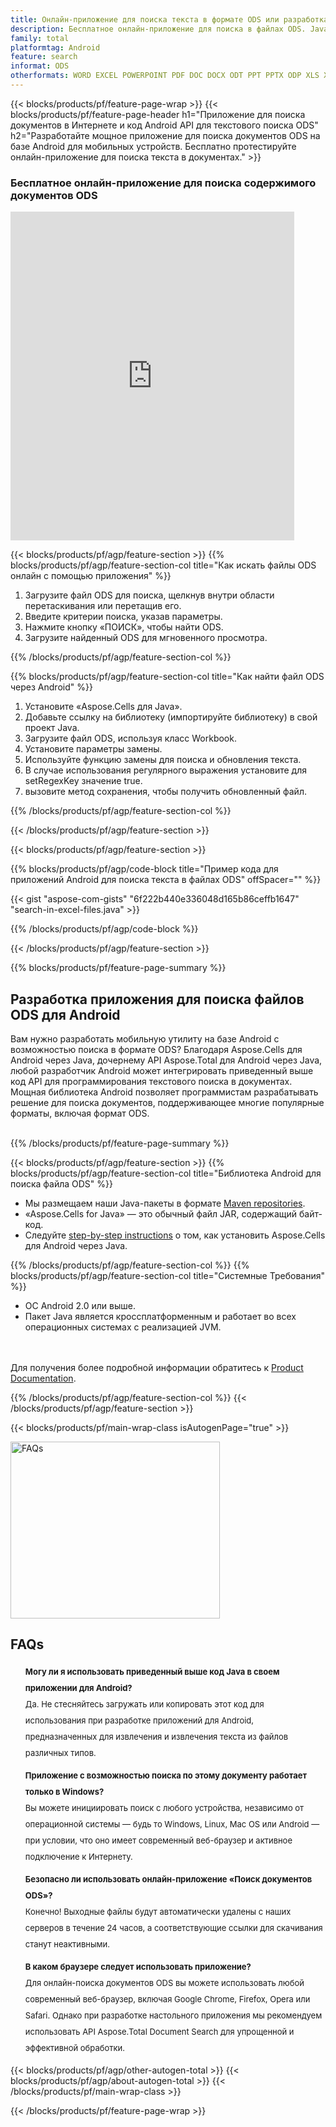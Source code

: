 ```yaml
---
title: Онлайн-приложение для поиска текста в формате ODS или разработка приложения для поиска в формате ODS через Android
description: Бесплатное онлайн-приложение для поиска в файлах ODS. Java-код для любого приложения Android для поиска текста в файлах ODS.
family: total
platformtag: Android
feature: search
informat: ODS
otherformats: WORD EXCEL POWERPOINT PDF DOC DOCX ODT PPT PPTX ODP XLS XLSX ODS
---
```

{{< blocks/products/pf/feature-page-wrap >}}
{{< blocks/products/pf/feature-page-header h1="Приложение для поиска документов в Интернете и код Android API для текстового поиска ODS" h2="Разработайте мощное приложение для поиска документов ODS на базе Android для мобильных устройств. Бесплатно протестируйте онлайн-приложение для поиска текста в документах." >}}


<div class="container-fluid agp-content bg-white aboutfile box-1 vh100 section nopbtm">
<div class=container>
<div class=row>
<div class="demobox tc col-md-12 padding-0">

<h3>Бесплатное онлайн-приложение для поиска содержимого документов ODS</h3>

<iframe style="border: none; height: 526px;" scrolling="no" src="https://products.aspose.app/total/search/embed&h1&h2" id="child-iframe" width="90%"></iframe>

</div></div>
</div></div>

{{< blocks/products/pf/agp/feature-section >}}
{{% blocks/products/pf/agp/feature-section-col title="Как искать файлы ODS онлайн с помощью приложения" %}}

1. Загрузите файл ODS для поиска, щелкнув внутри области перетаскивания или перетащив его.
1. Введите критерии поиска, указав параметры.
1. Нажмите кнопку «ПОИСК», чтобы найти ODS.
1. Загрузите найденный ODS для мгновенного просмотра.

{{% /blocks/products/pf/agp/feature-section-col %}}

{{% blocks/products/pf/agp/feature-section-col title="Как найти файл ODS через Android" %}}

1. Установите «Aspose.Cells для Java».
1. Добавьте ссылку на библиотеку (импортируйте библиотеку) в свой проект Java.
1. Загрузите файл ODS, используя класс Workbook.
1. Установите параметры замены.
1. Используйте функцию замены для поиска и обновления текста.
1. В случае использования регулярного выражения установите для setRegexKey значение true.
1. вызовите метод сохранения, чтобы получить обновленный файл.

{{% /blocks/products/pf/agp/feature-section-col %}}

{{< /blocks/products/pf/agp/feature-section >}}


{{< blocks/products/pf/agp/feature-section >}}

{{% blocks/products/pf/agp/code-block title="Пример кода для приложений Android для поиска текста в файлах ODS" offSpacer="" %}}

{{< gist "aspose-com-gists" "6f222b440e336048d165b86ceffb1647" "search-in-excel-files.java" >}}

{{% /blocks/products/pf/agp/code-block %}}

{{< /blocks/products/pf/agp/feature-section >}}

{{% blocks/products/pf/feature-page-summary %}}


<h2>Разработка приложения для поиска файлов ODS для Android</h2>

Вам нужно разработать мобильную утилиту на базе Android с возможностью поиска в формате ODS? Благодаря Aspose.Cells для Android через Java, дочернему API Aspose.Total для Android через Java, любой разработчик Android может интегрировать приведенный выше код API для программирования текстового поиска в документах. Мощная библиотека Android позволяет программистам разрабатывать решение для поиска документов, поддерживающее многие популярные форматы, включая формат ODS.<br /><br />

{{% /blocks/products/pf/feature-page-summary %}}

{{< blocks/products/pf/agp/feature-section >}}
{{% blocks/products/pf/agp/feature-section-col title="Библиотека Android для поиска файла ODS" %}}

- Мы размещаем наши Java-пакеты в формате [Maven repositories](https://docs.aspose.com/cells/java/aspose-cells-for-android-via-java-installation/#install-asposecells-for-android-via-java-from-maven-repository). 
- «Aspose.Cells for Java» — это обычный файл JAR, содержащий байт-код. 
- Следуйте [step-by-step instructions](https://docs.aspose.com/cells/java/aspose-cells-for-android-via-java-installation/) о том, как установить Aspose.Cells для Android через Java.

{{% /blocks/products/pf/agp/feature-section-col %}}
{{% blocks/products/pf/agp/feature-section-col title="Системные Требования" %}}

- ОС Android 2.0 или выше.
- Пакет Java является кроссплатформенным и работает во всех операционных системах с реализацией JVM.

<br /><br />
Для получения более подробной информации обратитесь к [Product Documentation](https://docs.aspose.com/cells/java/aspose-cells-for-android-via-java-installation/#system-requirements).

{{% /blocks/products/pf/agp/feature-section-col %}}
{{< /blocks/products/pf/agp/feature-section >}}


{{< blocks/products/pf/main-wrap-class isAutogenPage="true" >}}

<style>.howtolist li{margin-right: 0!important;line-height: 26px;position: relative;margin-bottom: 10px;font-size: 13px;list-style-type: none;}</style>
<div class="col-md-12 tl bg-gray-dark howtolist section">
  <a class="anchor" name="faqpage"></a>
  <div class="container tl dflex" itemscope="" itemtype="https://schema.org/FAQPage">
      <div class="col-md-4 howtosectiongfx">
          <img class="social-panel-hide-on-mobile" src="https://www.groupdocs.cloud/templates/brand/images/groupdocs/conversion/groupdocs_conversion-brand.png" alt="FAQs" width="335" height="283">
      </div>
      <div class="howtosection col-md-8">
          <div>
              <h2>FAQs</h2>
                           <ul>
                  <li itemscope="" itemprop="mainEntity" itemtype="https://schema.org/Question">
                      <div>
                          <span itemprop="name"><b>Могу ли я использовать приведенный выше код Java в своем приложении для Android?</b></span>
                      </div>
                      <div itemscope="" itemprop="acceptedAnswer" itemtype="https://schema.org/Answer">
                          <span itemprop="text">Да. Не стесняйтесь загружать или копировать этот код для использования при разработке приложений для Android, предназначенных для извлечения и извлечения текста из файлов различных типов.</span>
                      </div>
                  </li>
                  <li itemscope="" itemprop="mainEntity" itemtype="https://schema.org/Question">
                      <div>
                          <span itemprop="name"><b>Приложение с возможностью поиска по этому документу работает только в Windows?</b></span>
                      </div>
                      <div itemscope="" itemprop="acceptedAnswer" itemtype="https://schema.org/Answer">
                          <span itemprop="text">Вы можете инициировать поиск с любого устройства, независимо от операционной системы — будь то Windows, Linux, Mac OS или Android — при условии, что оно имеет современный веб-браузер и активное подключение к Интернету.</span>
                      </div>
                  </li>
                  <li itemscope="" itemprop="mainEntity" itemtype="https://schema.org/Question">
                      <div>
                          <span itemprop="name"><b>Безопасно ли использовать онлайн-приложение «Поиск документов ODS»?</b></span>
                      </div>
                      <div itemscope="" itemprop="acceptedAnswer" itemtype="https://schema.org/Answer">
                          <span itemprop="text">Конечно! Выходные файлы будут автоматически удалены с наших серверов в течение 24 часов, а соответствующие ссылки для скачивания станут неактивными.</span>
                      </div>
                  </li>                 
                  <li itemscope="" itemprop="mainEntity" itemtype="https://schema.org/Question">
                      <div>
                          <span itemprop="name"><b>В каком браузере следует использовать приложение?</b></span>
                      </div>
                      <div itemscope="" itemprop="acceptedAnswer" itemtype="https://schema.org/Answer">
                          <span itemprop="text">Для онлайн-поиска документов ODS вы можете использовать любой современный веб-браузер, включая Google Chrome, Firefox, Opera или Safari. Однако при разработке настольного приложения мы рекомендуем использовать API Aspose.Total Document Search для упрощенной и эффективной обработки.</span>
                      </div>
                  </li>
              </ul>
          </div>
      </div>
  </div>

{{< blocks/products/pf/agp/other-autogen-total >}}
{{< blocks/products/pf/agp/about-autogen-total >}}
{{< /blocks/products/pf/main-wrap-class >}}

{{< /blocks/products/pf/feature-page-wrap >}}